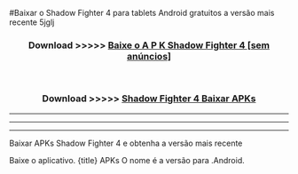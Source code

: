 #Baixar o Shadow Fighter 4   para tablets Android gratuitos a versão mais recente 5jglj


<div align="center">
<h3>Download >>>>> <a href="https://pt-web.web.app/?pt= Shadow Fighter 4 ">Baixe o A P K Shadow Fighter 4  [sem anúncios]</a></h3><br>

<h3>Download >>>>> <a href="https://pt-web.web.app/?pt= Shadow Fighter 4 ">Shadow Fighter 4  Baixar APKs</a></h3>
</div>

----------------------------------------------------------

----------------------------------------------------------

----------------------------------------------------------

Baixar APKs Shadow Fighter 4  e obtenha a versão mais recente

Baixe o aplicativo. {title} APKs O nome é a versão para .Android.


